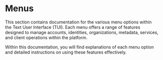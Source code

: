 # Menus
This section contains documentation for the various menu options within the Text User Interface (TUI). Each menu offers a range of features designed to manage accounts, identities, organizations, metadata, services, and client operations within the platform.

Within this documentation, you will find explanations of each menu option and detailed instructions on using these features effectively.
